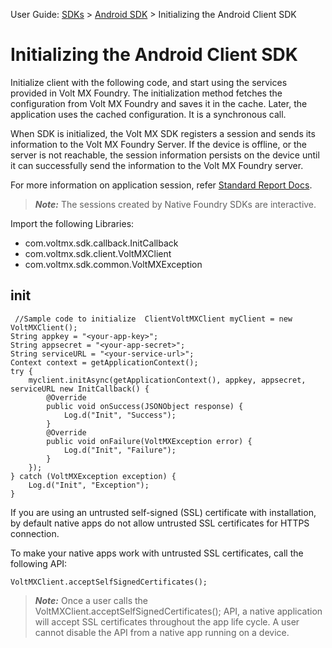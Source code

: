                               

User Guide: [SDKs](../Foundry_SDKs.md) > [Android SDK](Installing_Android_SDK.md) > Initializing the Android Client SDK

Initializing the Android Client SDK
===================================

Initialize client with the following code, and start using the services provided in Volt MX Foundry. The initialization method fetches the configuration from Volt MX Foundry and saves it in the cache. Later, the application uses the cached configuration. It is a synchronous call.

When SDK is initialized, the Volt MX SDK registers a session and sends its information to the Volt MX Foundry Server. If the device is offline, or the server is not reachable, the session information persists on the device until it can successfully send the information to the Volt MX Foundry server.

For more information on application session, refer [Standard Report Docs](../../../../Foundry/standard_metrics_reports_guide/Content/VoltMX_Analytics_-_Standard_Reports/Application_activity_Reports.md).

> **_Note:_** The sessions created by Native Foundry SDKs are interactive.

Import the following Libraries:

*   com.voltmx.sdk.callback.InitCallback
*   com.voltmx.sdk.client.VoltMXClient
*   com.voltmx.sdk.common.VoltMXException

init
----

```
 //Sample code to initialize  ClientVoltMXClient myClient = new VoltMXClient();
String appkey = "<your-app-key>";
String appsecret = "<your-app-secret>";
String serviceURL = "<your-service-url>";
Context context = getApplicationContext();
try {
    myclient.initAsync(getApplicationContext(), appkey, appsecret, serviceURL new InitCallback() {
        @Override
        public void onSuccess(JSONObject response) {
            Log.d("Init", "Success");
        }
        @Override
        public void onFailure(VoltMXException error) {
            Log.d("Init", "Failure");
        }
    });
} catch (VoltMXException exception) {
    Log.d("Init", "Exception");
}
```

If you are using an untrusted self-signed (SSL) certificate with installation, by default native apps do not allow untrusted SSL certificates for HTTPS connection.  
  
To make your native apps work with untrusted SSL certificates, call the following API:  
  
`VoltMXClient.acceptSelfSignedCertificates();`

> **_Note:_** Once a user calls the VoltMXClient.acceptSelfSignedCertificates(); API, a native application will accept SSL certificates throughout the app life cycle. A user cannot disable the API from a native app running on a device.
